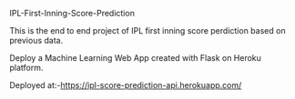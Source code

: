  IPL-First-Inning-Score-Prediction
 
 This is the end to end project of IPL first inning score perdiction based on previous data.
 
 Deploy a Machine Learning Web App created with Flask on Heroku platform.
 
 Deployed at:-https://ipl-score-prediction-api.herokuapp.com/
 
 
